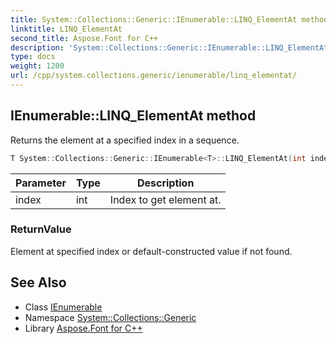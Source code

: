 ```yaml
---
title: System::Collections::Generic::IEnumerable::LINQ_ElementAt method
linktitle: LINQ_ElementAt
second_title: Aspose.Font for C++
description: 'System::Collections::Generic::IEnumerable::LINQ_ElementAt method. Returns the element at a specified index in a sequence in C++.'
type: docs
weight: 1200
url: /cpp/system.collections.generic/ienumerable/linq_elementat/
---
```

## IEnumerable::LINQ_ElementAt method


Returns the element at a specified index in a sequence.

```cpp
T System::Collections::Generic::IEnumerable<T>::LINQ_ElementAt(int index)
```


| Parameter | Type | Description |
| --- | --- | --- |
| index | int | Index to get element at. |

### ReturnValue

Element at specified index or default-constructed value if not found.

## See Also

* Class [IEnumerable](../)
* Namespace [System::Collections::Generic](../../)
* Library [Aspose.Font for C++](../../../)
